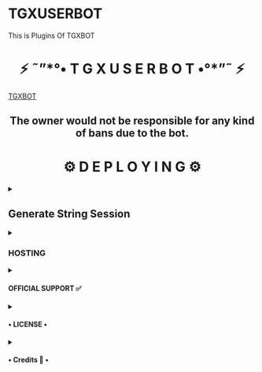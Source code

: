 # TGXUSERBOT
This is Plugins Of TGXBOT
<h1 align="center">⚡ ˜”*°• T G X U S E R B O T •°*”˜ ⚡</h1>


[TGXBOT](https://t.me/TGXBOTZ)


<h2 align="center">The owner would not be responsible for any kind of bans due to the bot.</h2>


<h1 align="center">⚙️ D E P L O Y I N G ⚙️</h1>

<details>
  <summary> <h2>Generate String Session</h2> </summary>

- Termux
    - Install git package
           `pkg install git`
    - Clone this repository.
           `git clone https://github.com/XHRVAN/TGXBOT.git`
    - Then Do
           `cd TGXBOT`
    - Run String Generator By
           `bash string.sh`
    - Then Fill The Required Details.
    - API ID, API HASH, PHONE NUMBER (WITH COUNTRY CODE)
 
- Repl Run


[![GenerateString](https://img.shields.io/badge/repl.it-generateString-yellowgreen)](https://replit.com/@XHRVAN/TGXBOT#main.py) 

    - Click On Generate string
    - Then Click On Green Play Button.
    - Wait for a while then fill the details.
    - String will be saved in your Saved Message.
</details>

<details>
  <summary> <h3>HOSTING</h3> </summary>

- Choose A Hosting Site. And fill the mandatory vars.

## Deploys

- You Can Deploy it on 
    - [Zeet](https://zeet.co/new)
    - [Uffizzi](https://uffizzi.com)
    - Any Other VPS.
    - No support for Termux Yet.

[![Deploy To Heroku](https://www.herokucdn.com/deploy/button.svg)](https://heroku.com/deploy?template=https://github.com/xhrvan/TGXUSERBOT/)


## Mandatory Vars

- Some of the environment variables are mandatory.
- These are listed below.
    - `APP_ID`:   You can get this value from [here](https://my.telegram.org)
    - `API_HASH`:   You can get this value from [here](https://my.telegram.org)
    - `ENV`:   `ANYTHING`
    - `STRING_SESSION`:   You can get this value from running `python3 string_session.py` in termux after cloning this repo. Or just using [repl run](https://repl.it/@xhrvan/TGXBOT#main.py)
    - `LOG_GROUP`:   Make a Channel Or Group and get it's id.
    - `DATABASE_URL`:   Make a database on elephant sql and paste the url.
    - `DB_URI`:   Same as `DATABASE_URL`
    - `BOT_TOKEN`:   Make a Bot from [Botfather](https://t.me/botfather) and paste the bot token here.
    - `BOT_USERNAME`:   Paste the Username of bot that you made from [BotFather](https://t.me/botfather).
- The userbot will not work without setting the mandatory vars.

</details>

<details>
  <summary> <h4>OFFICIAL SUPPORT ✅</h4> </summary>

```
Get help regarding setting up 
your TGXBOT in our official 
support Group and get updates
notifications in Update Channel.
```

<a href="https://t.me/tgxbotz_chat"><img src="https://img.shields.io/badge/Join-Support%20Channel-red.svg?style=for-the-badge&logo=Telegram"></a>

<a href="https://t.me/tgxbotz_update"><img src="https://img.shields.io/badge/Join-Support%20Group-red.svg?style=for-the-badge&logo=Telegram"></a>

[![Contact Me](https://img.shields.io/badge/Telegram-Contact%20Me-informational)](https://t.me/itz_xhrvan)

</details>

<details>
  <summary> <h4>• LICENSE •</h4> </summary>

![](https://www.gnu.org/graphics/gplv3-or-later.png)

Copyright (C) 2021 XHRVAN

Poject [TGXBOT](https://github.com/XHRVAN/TGXBOT) is free software: you can redistribute it and/or modify
it under the terms of the GNU General Public License as published by
the Free Software Foundation, either version 3 of the License, or
(at your option) any later version.

This program is distributed in the hope that it will be useful,
but WITHOUT ANY WARRANTY; without even the implied warranty of
MERCHANTABILITY or FITNESS FOR A PARTICULAR PURPOSE.  See the
GNU General Public License for more details.

You should have received a copy of the GNU General Public License
along with this program. If not, see <https://www.gnu.org/licenses/>.

</details>

<details>
  <summary> <h4>• Credits 🏅 •</h4> </summary>

• [shrvan](https://github.com/xhrvan):OWNER
 
</details>

